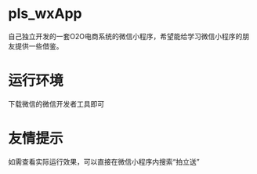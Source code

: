 # pls_wxApp
自己独立开发的一套O2O电商系统的微信小程序，希望能给学习微信小程序的朋友提供一些借鉴。
# 运行环境
下载微信的微信开发者工具即可
# 友情提示
如需查看实际运行效果，可以直接在微信小程序内搜索“拍立送”
